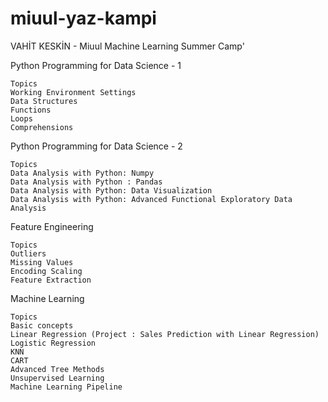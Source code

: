 # miuul-yaz-kampi
VAHİT KESKİN - Miuul Machine Learning Summer Camp'


Python Programming for Data Science - 1

    Topics
    Working Environment Settings
    Data Structures
    Functions
    Loops
    Comprehensions
    

Python Programming for Data Science - 2

    Topics
    Data Analysis with Python: Numpy
    Data Analysis with Python : Pandas
    Data Analysis with Python: Data Visualization
    Data Analysis with Python: Advanced Functional Exploratory Data Analysis
   
    
Feature Engineering

    Topics
    Outliers
    Missing Values
    Encoding Scaling
    Feature Extraction
    
    
Machine Learning

    Topics
    Basic concepts
    Linear Regression (Project : Sales Prediction with Linear Regression)
    Logistic Regression
    KNN
    CART
    Advanced Tree Methods
    Unsupervised Learning
    Machine Learning Pipeline


